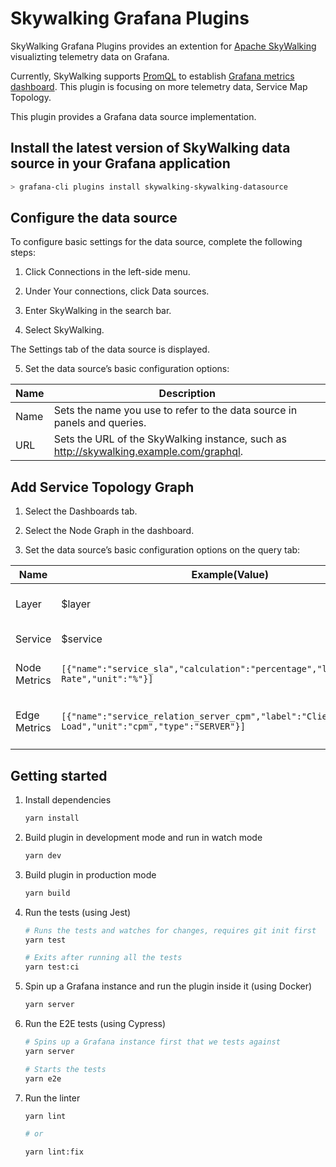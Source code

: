 # Skywalking Grafana Plugins

SkyWalking Grafana Plugins provides an extention for [Apache SkyWalking](https://skywalking.apache.org/) visualizting telemetry data on Grafana. 

Currently, SkyWalking supports [PromQL](https://skywalking.apache.org/docs/main/next/en/api/promql-service/) to establish [Grafana metrics dashboard](https://skywalking.apache.org/docs/main/next/en/setup/backend/ui-grafana/). This plugin is focusing on more telemetry data, Service Map Topology.

This plugin provides a Grafana data source implementation.

## Install the latest version of SkyWalking data source in your Grafana application

```bash
> grafana-cli plugins install skywalking-skywalking-datasource
```

## Configure the data source

To configure basic settings for the data source, complete the following steps:

1. Click Connections in the left-side menu.

2. Under Your connections, click Data sources.

3. Enter SkyWalking in the search bar.

4. Select SkyWalking.

The Settings tab of the data source is displayed.

5. Set the data source’s basic configuration options:

|Name|Description|
|----|----|
|Name|Sets the name you use to refer to the data source in panels and queries.|
|URL|Sets the URL of the SkyWalking instance, such as http://skywalking.example.com/graphql.|

## Add Service Topology Graph

1. Select the Dashboards tab.

2. Select the Node Graph in the dashboard.

5. Set the data source’s basic configuration options on the query tab:

|Name|Example(Value)|Description|
|----|----|----|
|Layer|$layer|Current layer of services|
|Service|$service|Current service|
|Node Metrics|`[{"name":"service_sla","calculation":"percentage","label":"Success Rate","unit":"%"}]`|Supports multiple metrics|
|Edge Metrics|`[{"name":"service_relation_server_cpm","label":"Client Load","unit":"cpm","type":"SERVER"}]`|Only supports maximum two metrics|

## Getting started

1. Install dependencies

   ```bash
   yarn install
   ```

2. Build plugin in development mode and run in watch mode

   ```bash
   yarn dev
   ```

3. Build plugin in production mode

   ```bash
   yarn build
   ```

4. Run the tests (using Jest)

   ```bash
   # Runs the tests and watches for changes, requires git init first
   yarn test
   
   # Exits after running all the tests
   yarn test:ci
   ```

5. Spin up a Grafana instance and run the plugin inside it (using Docker)

   ```bash
   yarn server
   ```

6. Run the E2E tests (using Cypress)

   ```bash
   # Spins up a Grafana instance first that we tests against 
   yarn server
   
   # Starts the tests
   yarn e2e
   ```

7. Run the linter

   ```bash
   yarn lint
   
   # or

   yarn lint:fix
   ```
